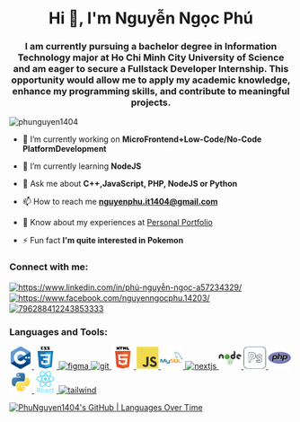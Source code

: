 <h1 align="center">Hi 👋, I'm Nguyễn Ngọc Phú</h1>
<h3 align="center">I am currently pursuing a bachelor degree in Information Technology major at Ho Chi Minh City University of Science and am eager to secure a Fullstack Developer Internship. This opportunity would allow me to apply my academic knowledge, enhance my programming skills, and contribute to meaningful projects.</h3>

<p align="left"> <img src="https://komarev.com/ghpvc/?username=phunguyen1404&label=Profile%20views&color=0e75b6&style=flat" alt="phunguyen1404" /> </p>

- 🔭 I’m currently working on **MicroFrontend+Low-Code/No-Code PlatformDevelopment**

- 🌱 I’m currently learning **NodeJS**

- 💬 Ask me about **C++,JavaScript, PHP, NodeJS or Python**

- 📫 How to reach me **nguyenphu.it1404@gmail.com**

- 📄 Know about my experiences at [Personal Portfolio](https://nguyen-ngoc-phu-personal-portfolio.vercel.app)

- ⚡ Fun fact **I'm quite interested in Pokemon**

<h3 align="left">Connect with me:</h3>
<p align="left">
<a href="https://linkedin.com/in/https://www.linkedin.com/in/phú-nguyễn-ngọc-a57234329/" target="blank"><img align="center" src="https://raw.githubusercontent.com/rahuldkjain/github-profile-readme-generator/master/src/images/icons/Social/linked-in-alt.svg" alt="https://www.linkedin.com/in/phú-nguyễn-ngọc-a57234329/" height="30" width="40" /></a>
<a href="https://fb.com/https://www.facebook.com/nguyenngocphu.14203/" target="blank"><img align="center" src="https://raw.githubusercontent.com/rahuldkjain/github-profile-readme-generator/master/src/images/icons/Social/facebook.svg" alt="https://www.facebook.com/nguyenngocphu.14203/" height="30" width="40" /></a>
<a href="https://discord.gg/796288412243853333" target="blank"><img align="center" src="https://raw.githubusercontent.com/rahuldkjain/github-profile-readme-generator/master/src/images/icons/Social/discord.svg" alt="796288412243853333" height="30" width="40" /></a>
</p>

<h3 align="left">Languages and Tools:</h3>
<p align="left"> <a href="https://www.w3schools.com/cpp/" target="_blank" rel="noreferrer"> <img src="https://raw.githubusercontent.com/devicons/devicon/master/icons/cplusplus/cplusplus-original.svg" alt="cplusplus" width="40" height="40"/> </a> <a href="https://www.w3schools.com/css/" target="_blank" rel="noreferrer"> <img src="https://raw.githubusercontent.com/devicons/devicon/master/icons/css3/css3-original-wordmark.svg" alt="css3" width="40" height="40"/> </a> <a href="https://www.figma.com/" target="_blank" rel="noreferrer"> <img src="https://www.vectorlogo.zone/logos/figma/figma-icon.svg" alt="figma" width="40" height="40"/> </a> <a href="https://git-scm.com/" target="_blank" rel="noreferrer"> <img src="https://www.vectorlogo.zone/logos/git-scm/git-scm-icon.svg" alt="git" width="40" height="40"/> </a> <a href="https://www.w3.org/html/" target="_blank" rel="noreferrer"> <img src="https://raw.githubusercontent.com/devicons/devicon/master/icons/html5/html5-original-wordmark.svg" alt="html5" width="40" height="40"/> </a> <a href="https://developer.mozilla.org/en-US/docs/Web/JavaScript" target="_blank" rel="noreferrer"> <img src="https://raw.githubusercontent.com/devicons/devicon/master/icons/javascript/javascript-original.svg" alt="javascript" width="40" height="40"/> </a> <a href="https://www.mysql.com/" target="_blank" rel="noreferrer"> <img src="https://raw.githubusercontent.com/devicons/devicon/master/icons/mysql/mysql-original-wordmark.svg" alt="mysql" width="40" height="40"/> </a> <a href="https://nextjs.org/" target="_blank" rel="noreferrer"> <img src="https://cdn.worldvectorlogo.com/logos/nextjs-2.svg" alt="nextjs" width="40" height="40"/> </a> <a href="https://nodejs.org" target="_blank" rel="noreferrer"> <img src="https://raw.githubusercontent.com/devicons/devicon/master/icons/nodejs/nodejs-original-wordmark.svg" alt="nodejs" width="40" height="40"/> </a> <a href="https://www.photoshop.com/en" target="_blank" rel="noreferrer"> <img src="https://raw.githubusercontent.com/devicons/devicon/master/icons/photoshop/photoshop-line.svg" alt="photoshop" width="40" height="40"/> </a> <a href="https://www.php.net" target="_blank" rel="noreferrer"> <img src="https://raw.githubusercontent.com/devicons/devicon/master/icons/php/php-original.svg" alt="php" width="40" height="40"/> </a> <a href="https://www.python.org" target="_blank" rel="noreferrer"> <img src="https://raw.githubusercontent.com/devicons/devicon/master/icons/python/python-original.svg" alt="python" width="40" height="40"/> </a> <a href="https://reactjs.org/" target="_blank" rel="noreferrer"> <img src="https://raw.githubusercontent.com/devicons/devicon/master/icons/react/react-original-wordmark.svg" alt="react" width="40" height="40"/> </a> <a href="https://tailwindcss.com/" target="_blank" rel="noreferrer"> <img src="https://www.vectorlogo.zone/logos/tailwindcss/tailwindcss-icon.svg" alt="tailwind" width="40" height="40"/> </a> </p>


[![PhuNguyen1404's GitHub | Languages Over Time](https://stats.quira.sh/PhuNguyen1404/languages-over-time?theme=dark)](https://quira.sh?utm_source=widgets&utm_campaign=PhuNguyen1404)
